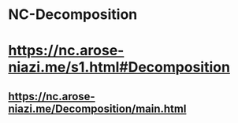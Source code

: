 # NC-Decomposition

# https://nc.arose-niazi.me/s1.html#Decomposition
## https://nc.arose-niazi.me/Decomposition/main.html
